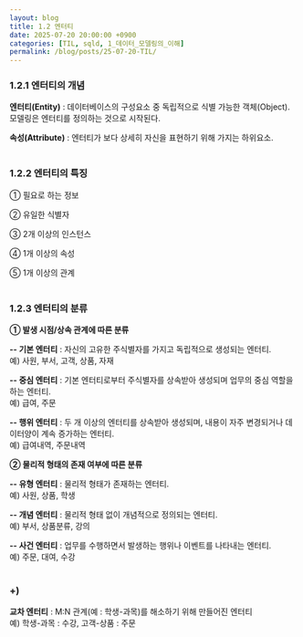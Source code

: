 ```yaml
---
layout: blog
title: 1.2 엔터티
date: 2025-07-20 20:00:00 +0900
categories: [TIL, sqld, 1_데이터_모델링의_이해]
permalink: /blog/posts/25-07-20-TIL/
---
```


### 1.2.1 엔터티의 개념

**엔터티(Entity)** : 데이터베이스의 구성요소 중 독립적으로 식별 가능한 객체(Object). 모델링은 엔터티를 정의하는 것으로 시작된다.

**속성(Attribute)** : 엔터티가 보다 상세히 자신을 표현하기 위해 가지는 하위요소.
<br><br>

### 1.2.2 엔터티의 특징

① 필요로 하는 정보

② 유일한 식별자

③ 2개 이상의 인스턴스

④ 1개 이상의 속성

⑤ 1개 이상의 관계
<br><br>

### 1.2.3 엔터티의 분류

**① 발생 시점/상속 관계에 따른 분류**

**-- 기본 엔터티** : 자신의 고유한 주식별자를 가지고 독립적으로 생성되는 엔터티.
<br> 예) 사원, 부서, 고객, 상품, 자재

**-- 중심 엔터티** : 기본 엔터티로부터 주식별자를 상속받아 생성되며 업무의 중심 역할을 하는 엔터티.
<br> 예) 급여, 주문

**-- 행위 엔터티** : 두 개 이상의 엔터티를 상속받아 생성되며, 내용이 자주 변경되거나 데이터양이 계속 증가하는 엔터티.
<br> 예) 급여내역, 주문내역

**② 물리적 형태의 존재 여부에 따른 분류**

**-- 유형 엔터티** : 물리적 형태가 존재하는 엔터티.
<br> 예) 사원, 상품, 학생

**-- 개념 엔터티** : 물리적 형태 없이 개념적으로 정의되는 엔터티.
<br> 예) 부서, 상품분류, 강의

**-- 사건 엔터티** : 업무를 수행하면서 발생하는 행위나 이벤트를 나타내는 엔터티.
<br> 예) 주문, 대여, 수강
<br><br>

### +)

**교차 엔터티** : M:N 관계(예 : 학생-과목)를 해소하기 위해 만들어진 엔터티
<br> 예) 학생-과목 : 수강, 고객-상품 : 주문

